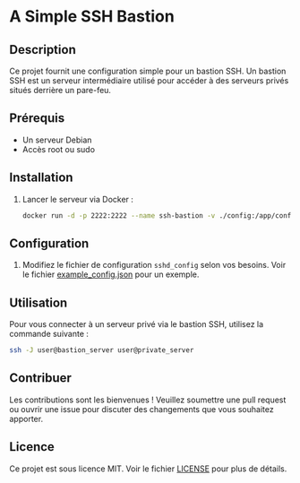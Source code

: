 # A Simple SSH Bastion

## Description
Ce projet fournit une configuration simple pour un bastion SSH. Un bastion SSH est un serveur intermédiaire utilisé pour accéder à des serveurs privés situés derrière un pare-feu.

## Prérequis
- Un serveur Debian
- Accès root ou sudo

## Installation
1. Lancer le serveur via Docker :
    ```bash
    docker run -d -p 2222:2222 --name ssh-bastion -v ./config:/app/config -v ./server_connection_keys:/app/server_connection_keys -v ./user_keys:/app/user_keys -v ./logs:/app/logs monsieurplacard/a-simple-ssh-bastion
    ```

## Configuration
1. Modifiez le fichier de configuration `sshd_config` selon vos besoins. Voir le fichier [example_config.json](example_config.json) pour un exemple.

## Utilisation
Pour vous connecter à un serveur privé via le bastion SSH, utilisez la commande suivante :
```bash
ssh -J user@bastion_server user@private_server
```

## Contribuer
Les contributions sont les bienvenues ! Veuillez soumettre une pull request ou ouvrir une issue pour discuter des changements que vous souhaitez apporter.

## Licence
Ce projet est sous licence MIT. Voir le fichier [LICENSE](LICENSE) pour plus de détails.
